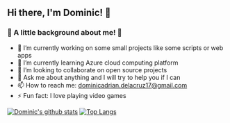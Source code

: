 ## Hi there, I'm Dominic! 👋

### 🧐 A little background about me! 🧐

- 🔭 I’m currently working on some small projects like some scripts or web apps 
- 🌱 I’m currently learning Azure cloud computing platform
- 👯 I’m looking to collaborate on open source projects
- 💬 Ask me about anything and I will try to help you if I can
- 📫 How to reach me: dominicadrian.delacruz17@gmail.com
- ⚡ Fun fact: I love playing video games

[![Dominic's github stats](https://github-readme-stats.vercel.app/api?username=dominic-dc&show_icons=true&theme=tokyonight)](https://github.com/dominic-dc/github-readme-stats)
[![Top Langs](https://github-readme-stats.vercel.app/api/top-langs/?username=dominic-dc&layout=compact&theme=tokyonight&show_icons=true)](https://github.com/dominic-dc/github-readme-stats)
